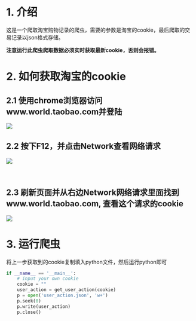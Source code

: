 # 1. 介绍 

这是一个爬取淘宝购物记录的爬虫，需要的参数是淘宝的cookie，最后爬取的交易记录以json格式存储。

**注意运行此爬虫爬取数据必须实时获取最新cookie，否则会报错。**





# 2. 如何获取淘宝的cookie
## 2.1 使用chrome浏览器访问www.world.taobao.com并登陆
![](E:\company\2019\Apr\TaobaoSpider\pics\tb_1.png)



## 2.2 按下F12，并点击Network查看网络请求

![](E:\company\2019\Apr\TaobaoSpider\pics\tb_2.png) 

​                                                                                                                            

## 2.3 刷新页面并从右边Network网络请求里面找到www.world.taobao.com, 查看这个请求的cookie

![](E:\company\2019\Apr\TaobaoSpider\pics\tb_3.png)





# 3. 运行爬虫

将上一步获取到的cookie复制填入python文件，然后运行python即可

```python
if __name__ == '__main__':
    # input your own cookie
    cookie = ""
    user_action = get_user_action(cookie)
    p = open('user_action.json', 'w+')
    p.seek(0)
    p.write(user_action)
    p.close()
```

